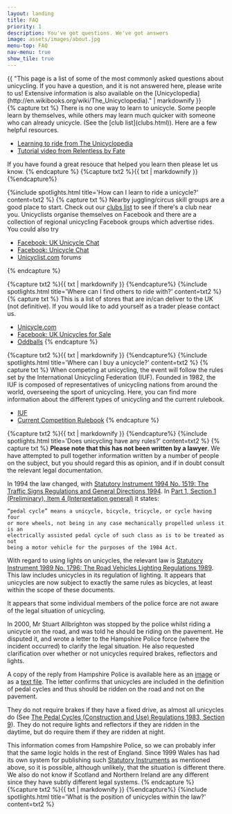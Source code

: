 ```yaml
---
layout: landing
title: FAQ
priority: 1
description: You've got questions. We've got answers
image: assets/images/about.jpg
menu-top: FAQ
nav-menu: true
show_tile: true
---
```


<section id="one">
<div class="inner">
{{ "This page is a list of some of the most commonly asked questions about unicycling.
If you have a question, and it is not answered here, please write to us! Extensive
information is also available on the [Unicyclopedia](http://en.wikibooks.org/wiki/The_Unicyclopedia)." | markdownify }}
</div>
</section>

<section class="spotlights">
{% capture txt %} There is no one way to learn to unicycle. Some people learn by themselves,
while others may learn much quicker with someone who can already unicycle. (See the 
[club list](clubs.html)). Here are a few helpful resources.

* [Learning to ride from The Unicyclopedia](http://en.wikibooks.org/wiki/The_Unicyclopedia/Learning)
* [Tutorial video from Relentless by Fate](https://www.youtube.com/watch?v=pdH0fV4Uxvk)

If you have found a great resouce that helped you learn then please let us know.
{% endcapture %}
{%capture txt2 %}{{ txt | markdownify }} {%endcapture%}

{%include spotlights.html
title='How can I learn to ride a unicycle?'
content=txt2
%}
{% capture txt %}
Nearby juggling/circus skill groups are a good place to start. Check out our [clubs list](/clubs.html)
to see if there's a club near you. Unicyclists organise themselves on Facebook and there are a collection
of regional unicycling Facebook groups which advertise rides. You could also try

* [Facebook: UK Unicycle Chat](https://www.facebook.com/groups/1041382582901319)
* [Facebook: Unicycle Chat](https://www.facebook.com/groups/115835695144753/)
* [Unicyclist.com](http://unicyclist.com/) forums

{% endcapture %}

{%capture txt2 %}{{ txt | markdownify }} {%endcapture%}
{%include spotlights.html
title='Where can I find others to ride with?'
content=txt2
%}
{% capture txt %}
This is a list of stores that are in/can deliver to the UK (not definitive).
If you would like to add yourself as a trader please contact us.

* [Unicycle.com](http://www.unicycle.co.uk/)
* [Facebook: UK Unicycles for Sale](https://www.facebook.com/groups/ukunicyclesforsale)
* [Oddballs](http://www.oddballs.co.uk/)
{% endcapture %}

{%capture txt2 %}{{ txt | markdownify }} {%endcapture%}
{%include spotlights.html
title='Where can I buy a unicycle?'
content=txt2
%}
{% capture txt %}
When competing at unicycling, the event will follow the rules set by the International Unicycling Federation (IUF).
Founded in 1982, the IUF is composed of representatives of unicycling nations from around the world, overseeing the sport of unicycling.
Here, you can find more information about the different types of unicycling and the current rulebook.

* [IUF](https://unicycling.org/)
* [Current Competition Rulebook](https://unicycling.org/files/iuf-rulebook-2019.pdf)
{% endcapture %}

{%capture txt2 %}{{ txt | markdownify }} {%endcapture%}
{%include spotlights.html
title='Does unicycling have any rules?'
content=txt2
%}
{% capture txt %}
**Please note that this has not been written by a lawyer**.
We have attempted to pull together information written by a number of people on
the subject, but you should regard this as opinion, and if in doubt consult the
relevant legal documentation.

In 1994 the law changed, with [Statutory Instrument 1994 No. 1519: The Traffic Signs Regulations and
General Directions
1994](http://www.legislation.hmso.gov.uk/si/si1994/Uksi_19941519_en_1.htm).
In [Part 1, Section 1 (Preliminary), Item 4 (Interpretation
general)](http://www.legislation.gov.uk/uksi/1994/1519/regulation/4/made) it
states:

```
“pedal cycle” means a unicycle, bicycle, tricycle, or cycle having four
or more wheels, not being in any case mechanically propelled unless it is an
electrically assisted pedal cycle of such class as is to be treated as not
being a motor vehicle for the purposes of the 1984 Act.
```

With regard to using lights on unicycles, the relevant law is
[Statutory Instrument 1989 No. 1796: The Road Vehicles Lighting Regulations 1989](http://www.legislation.gov.uk/uksi/1989/1796/contents/made).
This law includes unicycles in its regulation of lighting. It appears that unicycles are
now subject to exactly the same rules as bicycles, at least within the scope of
these documents.

It appears that some individual members of the police force are not aware of
the legal situation of unicycling.

In 2000, Mr Stuart Allbrighton was stopped by the police whilst riding a
unicycle on the road, and was told he should be riding on the pavement. He
disputed it, and wrote a letter to the Hampshire Police force (where the
incident occurred) to clarify the legal situation. He also requested
clarification over whether or not unicycles required brakes, reflectors and
lights.

A copy of the reply from Hampshire Police is available here as an
[image](assets/images/hampshirepolice.gif) or as a [text file](assets/txt/hampshirepolice.txt). The 
letter confirms that unicycles are included in the definition
of pedal cycles and thus should be ridden on the road and not on the pavement.

They do not require brakes if they have a fixed drive, as almost all unicycles
do (See [The Pedal Cycles (Construction and Use) Regulations 1983, Section 9](https://www.legislation.gov.uk/uksi/1983/1176/pdfs/uksi_19831176_en.pdf)). They do not require lights and reflectors if they are ridden in the
daytime, but do require them if they are ridden at night.

This information comes from Hampshire Police, so we can probably infer that the same
logic holds in the rest of England. Since 1999 Wales has had its own system for
publishing such [Statutory Instruments](http://www.legislation.gov.uk/wsi) as
mentioned above, so it is possible, although unlikely, that the situation is
different there. We also do not know if Scotland and Northern Ireland are any
different since they have subtly different legal systems.
{% endcapture %}
{%capture txt2 %}{{ txt | markdownify }} {%endcapture%}
{%include spotlights.html
title='What is the position of unicycles within the law?'
content=txt2
%}
